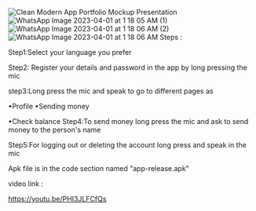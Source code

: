 ![Clean Modern App Portfolio Mockup Presentation](https://user-images.githubusercontent.com/93697313/229268681-7cade899-7094-466b-b7b9-81b6a396520d.png)
![WhatsApp Image 2023-04-01 at 1 18 05 AM (1)](https://user-images.githubusercontent.com/93697313/229268332-7f79e97d-66dd-47d6-b80f-9076641d307f.jpeg)
![WhatsApp Image 2023-04-01 at 1 18 06 AM (2)](https://user-images.githubusercontent.com/93697313/229268351-35171591-b8a2-495b-b09f-34bd14b86495.jpeg)
![WhatsApp Image 2023-04-01 at 1 18 06 AM](https://user-images.githubusercontent.com/93697313/229268355-9696c731-793d-4daf-969f-910d1789114e.jpeg)
Steps :

Step1:Select your language you prefer



Step2: Register your details and password in the app by long pressing the mic


step3:Long press the mic and speak to go to different pages as

•Profile
•Sending money


•Check balance
Step4:To send money long press the mic and ask to send money to the person's name


Step5:For logging out or deleting the account long press and speak in the mic


Apk file is in the code section named "app-release.apk"

video link :  

https://youtu.be/PHI3JLFCfQs
